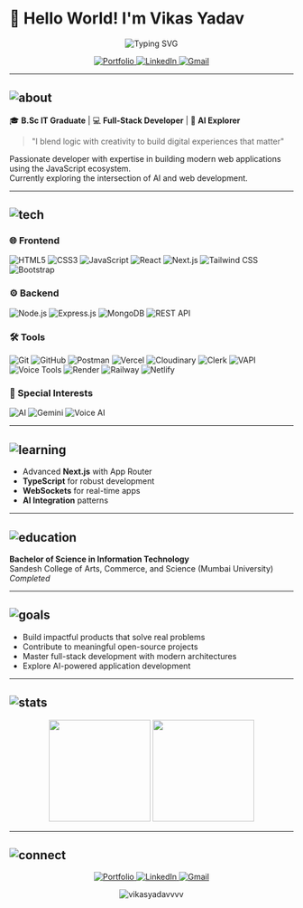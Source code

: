 # 👋 Hello World! I'm Vikas Yadav

<div align="center">
  <img src="https://readme-typing-svg.demolab.com?font=Fira+Code&size=24&duration=3000&pause=500&color=38BDF8&center=true&vCenter=true&width=500&lines=Full-Stack+Developer;AI+Enthusiast;Tech+Innovator;Open-Source+Contributor" alt="Typing SVG" />
</div>

<p align="center">
  <a href="https://vikas-yadav.vercel.app/" target="_blank">
    <img src="https://img.shields.io/badge/Portfolio-%23000000.svg?style=for-the-badge&logo=react&logoColor=white" alt="Portfolio"/>
  </a>
  <a href="https://www.linkedin.com/in/vikas-yadav-1916002a6/" target="_blank">
    <img src="https://img.shields.io/badge/LinkedIn-%230077B5.svg?style=for-the-badge&logo=linkedin&logoColor=white" alt="LinkedIn"/>
  </a>
  <a href="mailto:vy532555@gmail.com">
    <img src="https://img.shields.io/badge/Gmail-D14836?style=for-the-badge&logo=gmail&logoColor=white" alt="Gmail"/>
  </a>
</p>

---

## ![about](https://img.shields.io/badge/-About_Me-000?style=flat-square&logo=About.me)

🎓 **B.Sc IT Graduate** | 💻 **Full-Stack Developer** | 🤖 **AI Explorer**

> "I blend logic with creativity to build digital experiences that matter"

Passionate developer with expertise in building modern web applications using the JavaScript ecosystem.  
Currently exploring the intersection of AI and web development.

---

## ![tech](https://img.shields.io/badge/-Tech_Stack-000?style=flat-square&logo=stackshare)

### 🌐 Frontend
![HTML5](https://img.shields.io/badge/HTML5-E34F26?style=for-the-badge&logo=html5&logoColor=white)
![CSS3](https://img.shields.io/badge/CSS3-1572B6?style=for-the-badge&logo=css3&logoColor=white)
![JavaScript](https://img.shields.io/badge/JavaScript-F7DF1E?style=for-the-badge&logo=javascript&logoColor=black)
![React](https://img.shields.io/badge/React-20232A?style=for-the-badge&logo=react&logoColor=61DAFB)
![Next.js](https://img.shields.io/badge/Next.js-000000?style=for-the-badge&logo=nextdotjs&logoColor=white)
![Tailwind CSS](https://img.shields.io/badge/Tailwind_CSS-38B2AC?style=for-the-badge&logo=tailwind-css&logoColor=white)
![Bootstrap](https://img.shields.io/badge/Bootstrap-563D7C?style=for-the-badge&logo=bootstrap&logoColor=white)

### ⚙ Backend
![Node.js](https://img.shields.io/badge/Node.js-339933?style=for-the-badge&logo=nodedotjs&logoColor=white)
![Express.js](https://img.shields.io/badge/Express.js-000000?style=for-the-badge&logo=express&logoColor=white)
![MongoDB](https://img.shields.io/badge/MongoDB-47A248?style=for-the-badge&logo=mongodb&logoColor=white)
![REST API](https://img.shields.io/badge/REST_API-FF6C37?style=for-the-badge&logo=postman&logoColor=white)

### 🛠 Tools
![Git](https://img.shields.io/badge/Git-F05032?style=for-the-badge&logo=git&logoColor=white)
![GitHub](https://img.shields.io/badge/GitHub-100000?style=for-the-badge&logo=github&logoColor=white)
![Postman](https://img.shields.io/badge/Postman-FF6C37?style=for-the-badge&logo=postman&logoColor=white)
![Vercel](https://img.shields.io/badge/Vercel-000000?style=for-the-badge&logo=vercel&logoColor=white)
![Cloudinary](https://img.shields.io/badge/Cloudinary-3448C5?style=for-the-badge&logo=cloudinary&logoColor=white)
![Clerk](https://img.shields.io/badge/Clerk-000000?style=for-the-badge&logo=clerk&logoColor=white)
![VAPI](https://img.shields.io/badge/VAPI-000000?style=for-the-badge&logo=vapi&logoColor=white)
![Voice Tools](https://img.shields.io/badge/Voice_Tools-4285F4?style=for-the-badge&logo=google-assistant&logoColor=white)
![Render](https://img.shields.io/badge/Render-46E3B7?style=for-the-badge&logo=render&logoColor=white)
![Railway](https://img.shields.io/badge/Railway-0B0D0E?style=for-the-badge&logo=railway&logoColor=white)
![Netlify](https://img.shields.io/badge/Netlify-00C7B7?style=for-the-badge&logo=netlify&logoColor=white)

### 🤖 Special Interests
![AI](https://img.shields.io/badge/AI-FFD700?style=for-the-badge&logo=openai&logoColor=black)
![Gemini](https://img.shields.io/badge/Gemini-4285F4?style=for-the-badge&logo=google&logoColor=white)
![Voice AI](https://img.shields.io/badge/Voice_AI-00C4CC?style=for-the-badge&logo=sonos&logoColor=white)

---

## ![learning](https://img.shields.io/badge/-Currently_Learning-000?style=flat-square&logo=bookstack)

- Advanced **Next.js** with App Router
- **TypeScript** for robust development
- **WebSockets** for real-time apps
- **AI Integration** patterns

---

## ![education](https://img.shields.io/badge/-Education-000?style=flat-square&logo=googleclassroom)

**Bachelor of Science in Information Technology**  
Sandesh College of Arts, Commerce, and Science (Mumbai University) 
*Completed*

---

## ![goals](https://img.shields.io/badge/-Goals-000?style=flat-square&logo=target)

- Build impactful products that solve real problems
- Contribute to meaningful open-source projects
- Master full-stack development with modern architectures
- Explore AI-powered application development

---

## ![stats](https://img.shields.io/badge/-GitHub_Stats-000?style=flat-square&logo=github)

<div align="center">
  <img height="180em" src="https://github-readme-stats.vercel.app/api?username=vikasyadavvvv&show_icons=true&theme=radical" />
  <img height="180em" src="https://github-readme-stats.vercel.app/api/top-langs/?username=vikasyadavvvv&layout=compact&theme=radical" />
</div>

---

## ![connect](https://img.shields.io/badge/-Let's_Connect-000?style=flat-square&logo=Handshake)

<p align="center">
  <a href="https://vikas-yadav.vercel.app/" target="_blank">
    <img src="https://img.shields.io/badge/Portfolio-%23000000.svg?style=for-the-badge&logo=react&logoColor=white" alt="Portfolio"/>
  </a>
  <a href="https://www.linkedin.com/in/vikas-yadav-1916002a6/" target="_blank">
    <img src="https://img.shields.io/badge/LinkedIn-%230077B5.svg?style=for-the-badge&logo=linkedin&logoColor=white" alt="LinkedIn"/>
  </a>
  <a href="mailto:vy532555@gmail.com">
    <img src="https://img.shields.io/badge/Gmail-D14836?style=for-the-badge&logo=gmail&logoColor=white" alt="Gmail"/>
  </a>
</p>

<div align="center">
  <img src="https://komarev.com/ghpvc/?username=vikasyadavvvv&label=Profile%20views&color=0e75b6&style=flat" alt="vikasyadavvvv" /> 
</div>
